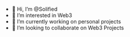 - 👋 Hi, I’m @Solified
- 👀 I’m interested in Web3
- 🌱 I’m currently working on personal projects
- 💞️ I’m looking to collaborate on Web3 Projects
